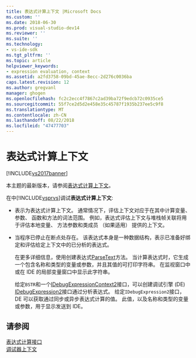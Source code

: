 ```yaml
---
title: 表达式计算上下文 |Microsoft Docs
ms.custom: ''
ms.date: 2018-06-30
ms.prod: visual-studio-dev14
ms.reviewer: ''
ms.suite: ''
ms.technology:
- vs-ide-sdk
ms.tgt_pltfrm: ''
ms.topic: article
helpviewer_keywords:
- expression evaluation, context
ms.assetid: a2fd3758-09bd-45ae-8ecc-2d276c0036ba
caps.latest.revision: 12
ms.author: gregvanl
manager: ghogen
ms.openlocfilehash: fc2c2ecc4f7867c2ad39ba72f9edcb72c0935ce5
ms.sourcegitcommit: 55f7ce2d5d2e458e35c45787f1935b237ee5c9f8
ms.translationtype: MT
ms.contentlocale: zh-CN
ms.lasthandoff: 08/22/2018
ms.locfileid: "47477703"
---
```

# <a name="expression-evaluation-context"></a>表达式计算上下文
[!INCLUDE[vs2017banner](../../includes/vs2017banner.md)]

本主题的最新版本，请参阅[表达式计算上下文](https://docs.microsoft.com/visualstudio/extensibility/debugger/expression-evaluation-context)。  
  
在中[!INCLUDE[vsprvs](../../includes/vsprvs-md.md)]调试**表达式计算上下文**:  
  
-   表示为表达式计算上下文。 通常情况下，评估上下文对应于在其中计算变量、 参数、 函数和方法的词法范围。 例如，表达式评估上下文与堆栈帧关联将用于评估本地变量、 方法参数和类成员 （如果适用） 提供的上下文。  
  
-   当程序已停止在断点处存在。 该表达式本身是一种数据结构，表示已准备好绑定和评估给定上下文中的已分析的表达式。  
  
     在更多详细信息，使用创建表达式[ParseText](../../extensibility/debugger/reference/idebugexpressioncontext2-parsetext.md)方法。 当计算表达式时，它生成一个包含名称和类型的变量或参数，并且其值的可打印字符串。 在监视窗口中或在 IDE 的局部变量窗口中显示此字符串。  
  
     给定`BSTR`和一个[IDebugExpressionContext2](../../extensibility/debugger/reference/idebugexpressioncontext2.md)接口，可以创建调试引擎 (DE) [IDebugExpression2](../../extensibility/debugger/reference/idebugexpression2.md)接口通过分析表达式。 给定`IDebugExpression2`接口，DE 可以获取通过同步或异步表达式计算的值。 此值，以及名称和类型的变量或参数，用于显示发送到 IDE。  
  
## <a name="see-also"></a>请参阅  
 [表达式计算接口](../../extensibility/debugger/reference/expression-evaluation-interfaces.md)   
 [调试器上下文](../../extensibility/debugger/debugger-contexts.md)

